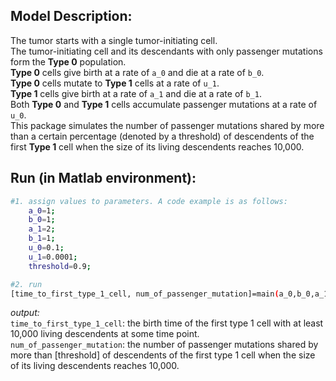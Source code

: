 ## Model Description:
The tumor starts with a single tumor-initiating cell. \
The tumor-initiating cell and its descendants with only passenger mutations form the **Type 0** population. \
**Type 0** cells give birth at a rate of `a_0` and die at a rate of `b_0`. \
**Type 0** cells mutate to **Type 1** cells at a rate of `u_1`. \
**Type 1** cells give birth at a rate of `a_1` and die at a rate of `b_1`. \
Both **Type 0** and **Type 1** cells accumulate passenger mutations at a rate of `u_0`. \
This package simulates the number of passenger mutations shared by more than a certain percentage (denoted by a threshold) of descendents of the first **Type 1** cell when the size of its living descendents reaches 10,000.


## Run (in Matlab environment):
```sh
#1. assign values to parameters. A code example is as follows:
    a_0=1;
    b_0=1;
    a_1=2;
    b_1=1;
    u_0=0.1;
    u_1=0.0001;
    threshold=0.9;

#2. run
[time_to_first_type_1_cell, num_of_passenger_mutation]=main(a_0,b_0,a_1,b_1,u_0,u_1,threshold)
```
*output:* \
`time_to_first_type_1_cell`: the birth time of the first type 1 cell with at least 10,000 living descendents at some time point.\
`num_of_passenger_mutation`: the number of passenger mutations shared by more than [threshold] of descendents of the first type 1 cell when the size of its living descendents reaches 10,000.


